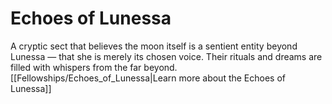 # Echoes of Lunessa


A cryptic sect that believes the moon itself is a sentient entity beyond Lunessa — that she is merely its chosen voice. Their rituals and dreams are filled with whispers from the far beyond.
[[Fellowships/Echoes_of_Lunessa|Learn more about the Echoes of Lunessa]]
